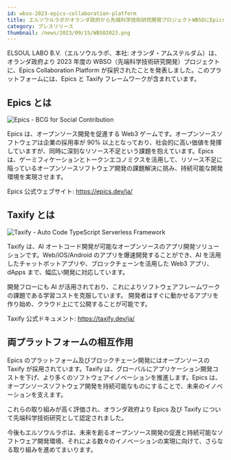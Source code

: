 ```yaml
---
id: wbso-2023-epics-collaboration-platform
title: エルソウルラボがオランダ政府から先端科学技術研究開発プロジェクトWBSOにEpicsとTaxifyで採択
category: プレスリリース
thumbnail: /news/2023/09/15/WBSO2023.png
---
```


ELSOUL LABO B.V.（エルソウルラボ、本社: オランダ・アムステルダム）は、オランダ政府より 2023 年度の WBSO（先端科学技術研究開発）プロジェクトに、Epics Collaboration Platform が採択されたことを発表しました。このプラットフォームには、Epics と Taxify フレームワークが含まれています。

## Epics とは

![Epics - BCG for Social Contribution](/news/2023/09/15/EpicsJA.jpg)

Epics は、オープンソース開発を促進する Web3 ゲームです。オープンソースソフトウェアは企業の採用率が 90% 以上となっており、社会的に高い価値を発揮していますが、同時に深刻なリソース不足という課題を抱えています。Epics は、ゲーミフィケーションとトークンエコノミクスを活用して、リソース不足に陥っているオープンソースソフトウェア開発の課題解決に挑み、持続可能な開発環境を実現させます。

Epics 公式ウェブサイト: https://epics.dev/ja/

## Taxify とは

![Taxify - Auto Code TypeScript Serverless Framework](/news/2023/09/15/TaxifyJA.png)

Taxify は、AI オートコード開発が可能なオープンソースのアプリ開発ソリューションです。Web/iOS/Android のアプリを爆速開発することができ、AI を活用したチャットボットアプリや、ブロックチェーンを活用した Web3 アプリ、dApps まで、幅広い開発に対応しています。

開発フローにも AI が活用されており、これによりソフトウェアフレームワークの課題である学習コストを克服しています。
開発者はすぐに動かせるアプリを作り始め、クラウド上にて公開することが可能です。

Taxify 公式ドキュメント: https://taxify.dev/ja/

## 両プラットフォームの相互作用

Epics のプラットフォーム及びブロックチェーン開発にはオープンソースの Taxify が採用されています。Taxify は、グローバルにアプリケーション開発コストを下げ、より多くのソフトウェアイノベーションを推進します。Epics は、オープンソースソフトウェア開発を持続可能なものにすることで、未来のイノベーションを支えます。

これらの取り組みが高く評価され、オランダ政府より Epics 及び Taxify について先端科学技術研究として認定されました。

今後もエルソウルラボは、未来を創るオープンソース開発の促進と持続可能なソフトウェア開発環境、それによる数々のイノベーションの実現に向けて、さらなる取り組みを進めてまいります。
